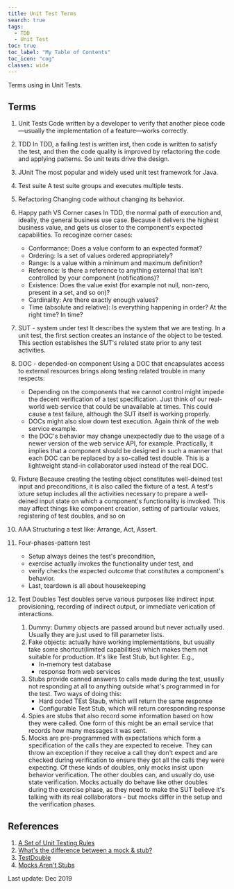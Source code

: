 ```yaml
---
title: Unit Test Terms
search: true
tags: 
  - TDD
  - Unit Test
toc: true
toc_label: "My Table of Contents"
toc_icon: "cog"
classes: wide
---
```


Terms using in Unit Tests.

## Terms

1. Unit Tests
Code written by a developer to verify that another piece code—usually the implementation of a feature—works correctly.

2. TDD
In TDD, a failing test is written irst, then code is written to satisfy the test, and then the code quality is improved by refactoring the code and applying patterns. So unit tests drive the design.

3. JUnit
The most popular and widely used unit test framework for Java.

4. Test suite
A test suite groups and executes multiple tests.

5. Refactoring
Changing code without changing its behavior.

6. Happy path VS Corner cases
In TDD, the normal path of execution and, ideally, the general business use case. Because it delivers the highest business value, and gets us closer to the component's expected capabilities.
To recoginze corner cases:
    - Conformance: Does a value conform to an expected format?
    - Ordering: Is a set of values ordered appropriately?
    - Range: Is a value within a minimum and maximum definition?
    - Reference: Is there a reference to anything external that isn't controlled by your component (notifications)?
    - Existence: Does the value exist (for example not null, non-zero, present in a set, and so on)?
    - Cardinality: Are there exactly enough values?
    - Time (absolute and relative): Is everything happening in order? At the right time? In time?

7. SUT - system under test
It describes the system that we are testing. In a unit test, the first section creates an instance of the object to be tested. This section establishes the SUT's related state prior to any test activities.

8. DOC - depended-on component
Using a DOC that encapsulates access to external resources brings along testing related trouble in many respects:
    - Depending on the components that we cannot control might impede the decent verification of a test specification. Just think of our real-world web service that could be unavailable at times. This could cause a test failure, although the SUT itself is working properly.
    - DOCs might also slow down test execution. Again think of the web service example.
    - the DOC's behavior may change unexpectedly due to the usage of a newer version of the web service API, for example.
Practically, it implies that a component should be designed in such a manner that each DOC can be replaced by a so-called test double. This is a lightweight stand-in collaborator used instead of the real DOC.

9. Fixture
Because creating the testing object constitutes well-deined test input and preconditions, it is also called the fixture of a test. A test's ixture setup includes all the activities necessary to prepare a well-deined input state on which a component's functionality is invoked. This may affect things like component creation, setting of particular values, registering of test doubles, and so on

10. AAA
Structuring a test like: Arrange, Act, Assert.

11. Four-phases-pattern test
    - Setup always deines the test's precondition,
    - exercise actually invokes the functionality under test, and
    - verify checks the expected outcome that constitutes a component's behavior.
    - Last, teardown is all about housekeeping

12. Test Doubles
Test doubles serve various purposes like indirect input provisioning, recording of indirect output, or immediate veriication of interactions.
    1. Dummy: Dummy objects are passed around but never actually used. Usually they are just used to fill parameter lists.
    2. Fake objects: actually have working implementations, but usually take some shortcut(limited capabilities) which makes them not suitable for production. It's like Test Stub, but lighter. E.g.,
        - In-memory test database
        - response from web services
    3. Stubs provide canned answers to calls made during the test, usually not responding at all to anything outside what's programmed in for the test. Two ways of doing this:
        - Hard coded TEst Staub, which will return the same response
        - Configurable Test Stub, which will return coresponding response
    4. Spies are stubs that also record some information based on how they were called. One form of this might be an email service that records how many messages it was sent.
    5. Mocks are pre-programmed with expectations which form a specification of the calls they are expected to receive. They can throw an exception if they receive a call they don't expect and are checked during verification to ensure they got all the calls they were expecting.
    Of these kinds of doubles, only mocks insist upon behavior verification. The other doubles can, and usually do, use state verification. Mocks actually do behave like other doubles during the exercise phase, as they need to make the SUT believe it's talking with its real collaborators - but mocks differ in the setup and the verification phases.

## References

1. [A Set of Unit Testing Rules](https://www.artima.com/weblogs/viewpost.jsp?thread=126923)
2. [What's the difference between a mock & stub?](https://stackoverflow.com/questions/3459287/whats-the-difference-between-a-mock-stub)
3. [TestDouble](https://martinfowler.com/bliki/TestDouble.html)
4. [Mocks Aren't Stubs](https://martinfowler.com/articles/mocksArentStubs.html)

Last update: Dec 2019
